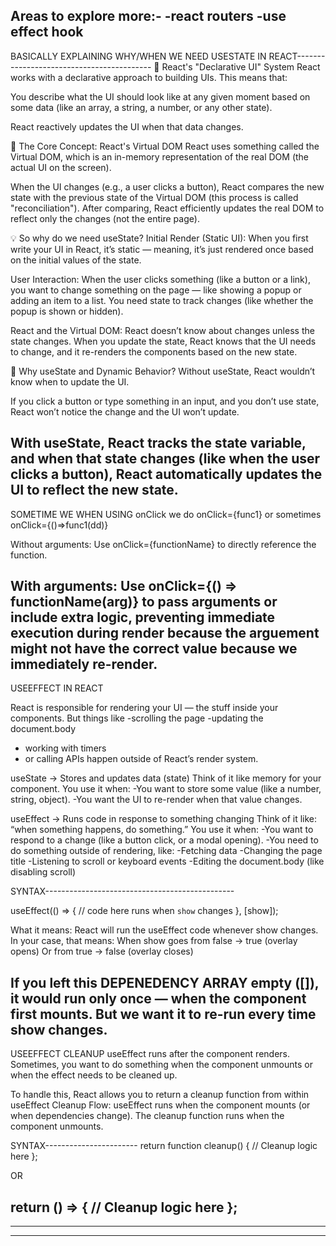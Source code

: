 Areas to explore more:-
-react routers
-use effect hook
-------------------------------------------------------------------------------------------------

BASICALLY EXPLAINING WHY/WHEN WE NEED USESTATE IN REACT------------------------------------------
🧠 React's "Declarative UI" System
React works with a declarative approach to building UIs. This means that:

You describe what the UI should look like at any given moment based on some data (like an array, a string, a number, or any other state).

React reactively updates the UI when that data changes.

🚨 The Core Concept: React's Virtual DOM
React uses something called the Virtual DOM, which is an in-memory representation of the real DOM (the actual UI on the screen).

When the UI changes (e.g., a user clicks a button), React compares the new state with the previous state of the Virtual DOM (this process is called "reconciliation"). After comparing, React efficiently updates the real DOM to reflect only the changes (not the entire page).

💡 So why do we need useState?
Initial Render (Static UI):
When you first write your UI in React, it’s static — meaning, it’s just rendered once based on the initial values of the state.

User Interaction:
When the user clicks something (like a button or a link), you want to change something on the page — like showing a popup or adding an item to a list. You need state to track changes (like whether the popup is shown or hidden).

React and the Virtual DOM:
React doesn’t know about changes unless the state changes. When you update the state, React knows that the UI needs to change, and it re-renders the components based on the new state.

🚀 Why useState and Dynamic Behavior?
Without useState, React wouldn’t know when to update the UI.

If you click a button or type something in an input, and you don’t use state, React won’t notice the change and the UI won’t update.

With useState, React tracks the state variable, and when that state changes (like when the user clicks a button), React automatically updates the UI to reflect the new state.
--------------------------------------------------------------------------------------------------
SOMETIME WE WHEN USING onClick we do onClick={func1} or sometimes onClick={()=>func1(dd)}

Without arguments: Use onClick={functionName} to directly reference the function.

With arguments: Use onClick={() => functionName(arg)} to pass arguments or include extra logic, preventing immediate execution during render because the arguement might not have the correct 
value because we immediately re-render.
--------------------------------------------------------------------------------------------------
USEEFFECT IN REACT

React is responsible for rendering your UI — the stuff inside your components.
But things like 
-scrolling the page
-updating the document.body
- working with timers
- or calling APIs 
happen outside of React’s render system.


useState → Stores and updates data (state)
Think of it like memory for your component.
You use it when:
-You want to store some value (like a number, string, object).
-You want the UI to re-render when that value changes.


useEffect → Runs code in response to something changing
Think of it like: “when something happens, do something.”
You use it when:
-You want to respond to a change (like a button click, or a modal opening).
-You need to do something outside of rendering, like:
-Fetching data
-Changing the page title
-Listening to scroll or keyboard events
-Editing the document.body (like disabling scroll)

SYNTAX-----------------------------------------------

useEffect(() => {
  // code here runs when `show` changes
}, [show]);

What it means:
React will run the useEffect code whenever show changes.
In your case, that means:
When show goes from false → true (overlay opens)
Or from true → false (overlay closes)

If you left this DEPENEDENCY ARRAY empty ([]), it would 
run only once — when the component first mounts. But we
 want it to re-run every time show changes.
---------------------------------------------------------

USEEFFECT CLEANUP
useEffect runs after the component renders. Sometimes, you want to do something when the component unmounts or when the effect needs to be cleaned up.

To handle this, React allows you to return a cleanup function from within useEffect
Cleanup Flow:
useEffect runs when the component mounts (or when dependencies change).
The cleanup function runs when the component unmounts.

SYNTAX-----------------------
return function cleanup() {
  // Cleanup logic here
};

OR

return () => {
  // Cleanup logic here
};
------------------------------
--------------------------------------------------------------------------------------------------

-----
